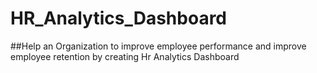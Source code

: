 # HR_Analytics_Dashboard
##Help an Organization to improve employee performance and improve employee retention by creating Hr Analytics Dashboard
